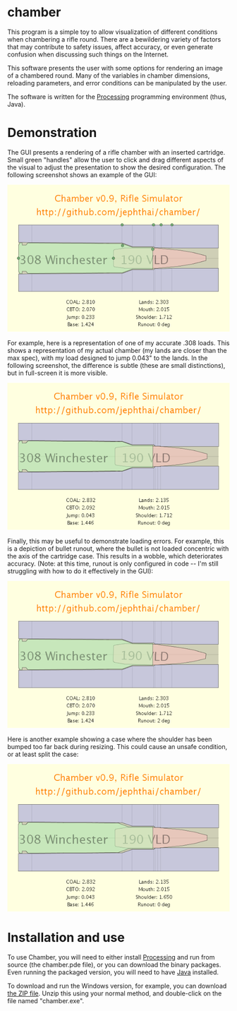 chamber
=======

This program is a simple toy to allow visualization of different
conditions when chambering a rifle round.  There are a bewildering
variety of factors that may contribute to safety issues, affect
accuracy, or even generate confusion when discussing such things on
the Internet.

This software presents the user with some options for rendering an
image of a chambered round.  Many of the variables in chamber
dimensions, reloading parameters, and error conditions can be
manipulated by the user. 

The software is written for the [Processing](http://www.processing.org)
programming environment (thus, Java).

Demonstration
=============

The GUI presents a rendering of a rifle chamber with an inserted
cartridge.  Small green "handles" allow the user to click and drag
different aspects of the visual to adjust the presentation to show the
desired configuration.  The following screenshot shows an example of
the GUI:

![GUI Sample](docs/gui.png)

For example, here is a representation of one of my accurate .308
loads.  This shows a representation of my actual chamber (my lands are
closer than the max spec), with my load designed to jump 0.043" to the
lands.  In the following screenshot, the difference is subtle (these
are small distinctions), but in full-screen it is more visible.

![One of my loads](docs/sample-2.png)

Finally, this may be useful to demonstrate loading errors.  For
example, this is a depiction of bullet runout, where the bullet is not
loaded concentric with the axis of the cartridge case.  This results
in a wobble, which deteriorates accuracy.  (Note: at this time, runout
is only configured in code -- I'm still struggling with how to do it
effectively in the GUI):

![Bullet runout](docs/sample-4.png)

Here is another example showing a case where the shoulder has been
bumped too far back during resizing.  This could cause an unsafe
condition, or at least split the case:

![Shoulder bump error](docs/sample-3.png)

Installation and use
====================

To use Chamber, you will need to either install
[Processing](http://www.processing.org/) and run from source (the
chamber.pde file), or you can download the binary packages.  Even
running the packaged version, you will need to have
[Java](http://www.java.com/) installed.

To download and run the Windows version, for example, you can download
[the ZIP file](chamber-v0.9.zip).  Unzip this using your normal
method, and double-click on the file named "chamber.exe".